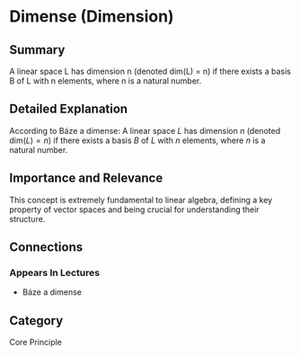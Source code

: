# Dimense (Dimension)

## Summary
A linear space L has dimension n (denoted dim(L) = n) if there exists a basis B of L with n elements, where n is a natural number.

## Detailed Explanation
According to Báze a dimense:
A linear space $L$ has dimension $n$ (denoted $\text{dim}(L) = n$) if there exists a basis $B$ of $L$ with $n$ elements, where $n$ is a natural number.

## Importance and Relevance
This concept is extremely fundamental to linear algebra, defining a key property of vector spaces and being crucial for understanding their structure.

## Connections
### Appears In Lectures
* Báze a dimense

## Category
Core Principle